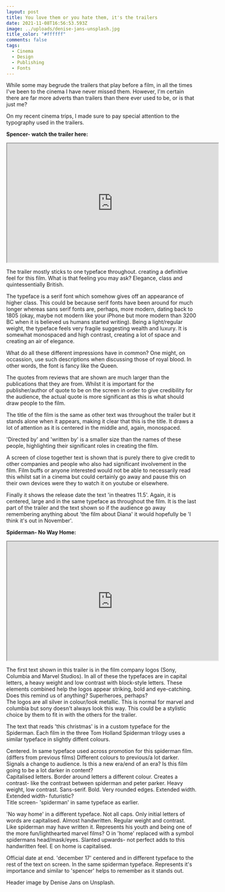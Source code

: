 ```yaml
---
layout: post
title: You love them or you hate them, it's the trailers
date: 2021-11-08T16:56:53.593Z
image: ../uploads/denise-jans-unsplash.jpg
title_color: "#ffffff"
comments: false
tags:
  - Cinema
  - Design
  - Publishing
  - Fonts
---
```

While some may begrude the trailers that play before a film, in all the times I've been to the cinema I have never missed them. However, I'm certain there are far more adverts than trailers than there ever used to be, or is that just me?

On my recent cinema trips, I made sure to pay special attention to the typography used in the trailers.

**Spencer- watch the trailer here:** 

<div class="video-box"><iframe width="560" height="315" src="https://www.youtube.com/embed/https://www.youtube.com/watch?v=20BIS4YxP5Q?rel=0" allow="accelerometer; autoplay; encrypted-media; gyroscope; picture-in-picture" allowfullscreen></iframe></div>

The trailer mostly sticks to one typeface throughout. creating a definitive feel for this film. What is that feeling you may ask? Elegance, class and quintessentially British.

The typeface is a serif font which somehow gives off an appearance of higher class. This could be because serif fonts have been around for much longer whereas sans serif fonts are, perhaps, more modern, dating back to 1805 (okay, maybe not modern like your iPhone but more modern than 3200 BC when it is believed us humans started writing). Being a light/regular weight, the typeface feels very fragile suggesting wealth and luxury. It is somewhat monospaced and high contrast, creating a lot of space and creating an air of elegance.

What do all these different impressions have in common? One might, on occassion, use such descriptions when discussing those of royal blood. In other words, the font is fancy like the Queen.

The quotes from reviews that are shown are much larger than the publications that they are from. Whilst it is important for the publisher/author of quote to be on the screen in order to give credibility for the audience, the actual quote is more significant as this is what should draw people to the film.

The title of the film is the same as other text was throughout the trailer but it stands alone when it appears, making it clear that this is the title. It draws a lot of attention as it is centered in the middle and, again, monospaced. 

'Directed by' and 'written by' is a smaller size than the names of these people, highlighting their significant roles in creating the film.

A screen of close together text is shown that is purely there to give credit to other companies and people who also had significant involvement in the film. Film buffs or anyone interested would not be able to necessarily read this whilst sat in a cinema but could certainly go away and pause this on their own devices were they to watch it on youtube or elsewhere.

Finally it shows the release date the text 'in theatres 11.5'. Again, it is centered, large and in the same typeface as throughout the film. It is the last part of the trailer and the text shown so if the audience go away remembering anything about 'the film about Diana' it would hopefully be 'I think it's out in November'.

**Spiderman- No Way Home:** 

<div class="video-box"><iframe width="560" height="315" src="https://www.youtube.com/embed/https://www.youtube.com/watch?v=rt-2cxAiPJk?rel=0" allow="accelerometer; autoplay; encrypted-media; gyroscope; picture-in-picture" allowfullscreen></iframe></div>

The first text shown in this trailer is in the film company logos (Sony, Columbia and Marvel Studios). In all of these the typefaces are in capital letters, a heavy weight and low contrast with block-style letters. These elements combined help the logos appear striking, bold and eye-catching. Does this remind us of anything? Superheroes, perhaps? \
The logos are all silver in colour/look metallic. This is normal for marvel and columbia but sony doesn't always look this way. This could be a stylistic choice by them to fit in with the others for the trailer. 

The text that reads 'this christmas' is in a custom typeface for the Spiderman. Each film in the three Tom Holland Spiderman trilogy uses a similar typeface in slightly diffent colours. 

Centered. In same typeface used across promotion for this spiderman film. (differs from previous films) Different colours to previous/a lot darker. Signals a change to audience. Is this a new era/end of an era? Is this film going to be a lot darker in content? \
Capitalised letters. Border around letters a different colour. Creates a contrast- like the contrast between spiderman and peter parker. Heavy weight, low contrast. Sans-serif. Bold. Very rounded edges. Extended width. Extended width- futuristic? \
Title screen- 'spiderman' in same typeface as earlier.



'No way home' in a different typeface. Not all caps. Only initial letters of words are capitalised. Almost handwritten. Regular weight and contrast. Like spiderman may have written it. Represents his youth and being one of the more fun/lighthearted marvel films? O in 'home' replaced with a symbol spidermans head/mask/eyes. Slanted upwards- not perfect adds to this handwritten feel. E on home is capitalised. 

Official date at end. 'december 17' centered and in different typeface to the rest of the text on screen. In the same spiderman typeface. Represents it's importance and similar to 'spencer' helps to remember as it stands out.

Header image by Denise Jans on Unsplash.